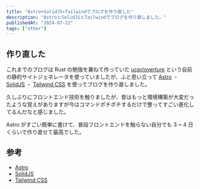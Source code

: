 ```yaml
---
title: "Astro+SolidJS+Tailwindでブログを作り直した"
description: "AstroとSolidJSとTailwindでブログを作り直しました。"
publishedAt: "2024-07-22"
tags: ["other"]
---
```


## 作り直した

これまでのブログは Rust の勉強を兼ねて作っていた [ucpr/overture](https://github.com/ucpr/overture) という自前の静的サイトジェネレータを使っていましたが、ふと思い立って [Astro](https://astro.build/) ・ [SolidJS](https://www.solidjs.com/) ・ [Tailwind CSS](https://tailwindcss.com/) を使ってブログを作り直しました。

久しぶりにフロントエンド技術を触りましたが、昔はもっと環境構築が大変だったような覚えがありますが今はコマンドポチポチするだけで整ってすごい進化してるんだなと感じました。

Astro がすごい簡単に書けて、普段フロントエンドを触らない自分でも 3 ~ 4 日くらいで作り直せて最高でした。

## 参考

- [Astro](https://astro.build/)
- [SolidJS](https://www.solidjs.com/)
- [Tailwind CSS](https://tailwindcss.com/)

